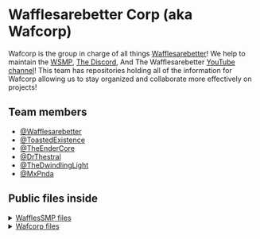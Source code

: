 
# Wafflesarebetter Corp (aka Wafcorp)
Wafcorp is the group in charge of all things [Wafflesarebetter](https://www.wafcorp.org/waffles)! We help to maintain the [WSMP](https://www.wafcorp.org/smp), [The Discord](https://discord.gg/24qxN7eq59), And The Wafflesarebetter [YouTube channel](https://www.youtube.com/@WafflesAreBetter)! This team has repositories holding all of the information for Wafcorp allowing us to stay organized and collaborate more effectively on projects!




## Team members

- [@Wafflesarebetter](https://github.com/WafflesAreBetterMinecraft)
- [@ToastedExistence](https://github.com/ToastedExistence)
- [@TheEnderCore](https://github.com/Theendercore)
- [@DrThestral](https://github.com/Thestraller)
- [@TheDwindlingLight](https://github.com/TheDwindlingLight)
- [@MxPnda](https://github.com/MxPnda)


## Public files inside


<details><summary><a href="https://github.com/Wafcorp/WafflesSMP">WafflesSMP files</a></summary>

- Subdirectories 
    - [Season 2 files](https://github.com/Wafcorp/WafflesSMP/tree/main/Season-2)
    - [Season 3 files](https://github.com/Wafcorp/WafflesSMP/tree/main/Season-3)

</details>

<details><summary><a href="https://github.com/Wafcorp/meetingnotes">Wafcorp files</a></summary>

- Subdirectories 
    - [Meeting notes](#)
    - [File dump](#)

</details>


